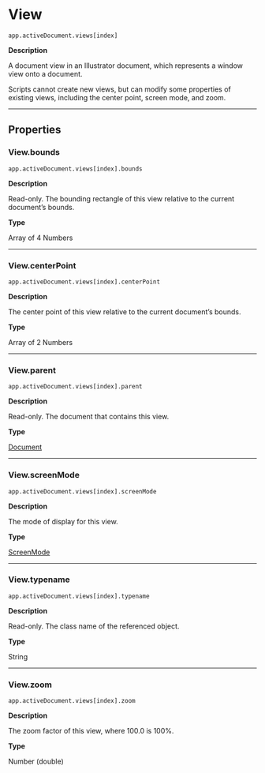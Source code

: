 # View

`app.activeDocument.views[index]`

**Description**

A document view in an Illustrator document, which represents a window view onto a document.

Scripts cannot create new views, but can modify some properties of existing views, including the center point, screen mode, and zoom.

---

## Properties

### View.bounds

`app.activeDocument.views[index].bounds`

**Description**

Read-only. The bounding rectangle of this view relative to the current document’s bounds.

**Type**

Array of 4 Numbers

---

### View.centerPoint

`app.activeDocument.views[index].centerPoint`

**Description**

The center point of this view relative to the current document’s bounds.

**Type**

Array of 2 Numbers

---

### View.parent

`app.activeDocument.views[index].parent`

**Description**

Read-only. The document that contains this view.

**Type**

[Document](Document.md#jsobjref-document)

---

### View.screenMode

`app.activeDocument.views[index].screenMode`

**Description**

The mode of display for this view.

**Type**

[ScreenMode](scripting-constants.md#jsobjref-scripting-constants-screenmode)

---

### View.typename

`app.activeDocument.views[index].typename`

**Description**

Read-only. The class name of the referenced object.

**Type**

String

---

### View.zoom

`app.activeDocument.views[index].zoom`

**Description**

The zoom factor of this view, where 100.0 is 100%.

**Type**

Number (double)
